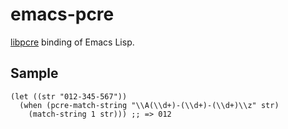# emacs-pcre

[libpcre](http://www.pcre.org/) binding of Emacs Lisp.

## Sample

``` emacs-lisp
(let ((str "012-345-567"))
  (when (pcre-match-string "\\A(\\d+)-(\\d+)-(\\d+)\\z" str)
    (match-string 1 str))) ;; => 012
```
